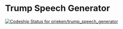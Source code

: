 # Trump Speech Generator

[ ![Codeship Status for orieken/trump_speech_generator](https://codeship.com/projects/de69ac70-d9b3-0133-dee2-424a9136fddd/status?branch=master)](https://codeship.com/projects/143624)